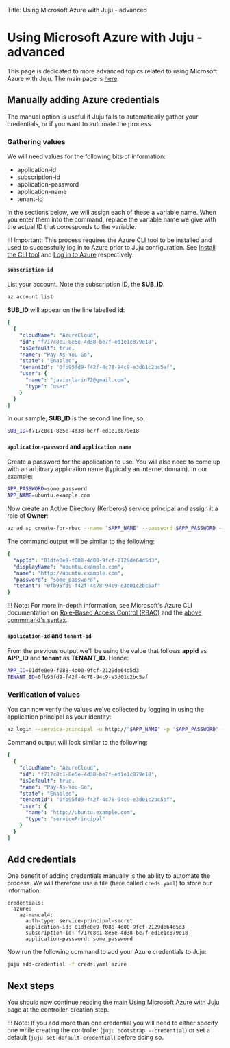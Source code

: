 Title: Using Microsoft Azure with Juju - advanced

# Using Microsoft Azure with Juju - advanced

This page is dedicated to more advanced topics related to using Microsoft Azure
with Juju. The main page is [here][clouds-azure].

## Manually adding Azure credentials

The manual option is useful if Juju fails to automatically gather your
credentials, or if you want to automate the process.

### Gathering values

We will need values for the following bits of information:

 - application-id
 - subscription-id
 - application-password
 - application-name
 - tenant-id

In the sections below, we will assign each of these a variable name.  When you
enter them into the command, replace the variable name we give with the actual
ID that corresponds to the variable.

!!! Important:
    This process requires the Azure CLI tool to be installed and used to
    successfully log in to Azure prior to Juju configuration. See
    [Install the CLI tool][clouds-azure-cli-install] and
    [Log in to Azure][clouds-azure-cli-login] respectively.

#### `subscription-id`

List your account. Note the subscription ID, the **SUB_ID**.

```bash
az account list
```

**SUB_ID** will appear on the line labelled **id**:

```yaml
[
  {
    "cloudName": "AzureCloud",
    "id": "f717c8c1-8e5e-4d38-be7f-ed1e1c879e18",
    "isDefault": true,
    "name": "Pay-As-You-Go",
    "state": "Enabled",
    "tenantId": "0fb95fd9-f42f-4c78-94c9-e3d01c2bc5af",
    "user": {
      "name": "javierlarin72@gmail.com",
      "type": "user"
    }
  }
]
```

In our sample, **SUB_ID** is the second line line, so:

```bash
SUB_ID=f717c8c1-8e5e-4d38-be7f-ed1e1c879e18
```

#### `application-password` and `application name`

Create a password for the application to use. You will also need to come up
with an arbitrary application name (typically an internet domain). In our
example:

```bash
APP_PASSWORD=some_password
APP_NAME=ubuntu.example.com
```

Now create an Active Directory (Kerberos) service principal and assign it a
role of **Owner**:

```bash
az ad sp create-for-rbac --name "$APP_NAME" --password $APP_PASSWORD --role Owner
```

The command output will be similar to the following:

```yaml
{
  "appId": "01dfe0e9-f088-4d00-9fcf-2129de64d5d3",
  "displayName": "ubuntu.example.com",
  "name": "http://ubuntu.example.com",
  "password": "some_password",
  "tenant": "0fb95fd9-f42f-4c78-94c9-e3d01c2bc5af"
}
```

!!! Note:
    For more in-depth information, see Microsoft's Azure CLI documentation on
    [Role-Based Access Control (RBAC)][azurecli-rbac] and the
    [above commmand's syntax][azurecli-az-ad-sp].
    
#### `application-id` and `tenant-id`

From the previous output we'll be using the value that follows **appId** as
**APP_ID** and **tenant** as **TENANT_ID**. Hence:

```bash
APP_ID=01dfe0e9-f088-4d00-9fcf-2129de64d5d3
TENANT_ID=0fb95fd9-f42f-4c78-94c9-e3d01c2bc5af
```

### Verification of values

You can now verify the values we've collected by logging in using the
application principal as your identity:

```bash
az login --service-principal -u http://"$APP_NAME" -p "$APP_PASSWORD" --tenant "$TENANT_ID"
```

Command output will look similar to the following:

```yaml
[
  {
    "cloudName": "AzureCloud",
    "id": "f717c8c1-8e5e-4d38-be7f-ed1e1c879e18",
    "isDefault": true,
    "name": "Pay-As-You-Go",
    "state": "Enabled",
    "tenantId": "0fb95fd9-f42f-4c78-94c9-e3d01c2bc5af",
    "user": {
      "name": "http://ubuntu.example.com",
      "type": "servicePrincipal"
    }
  }
]
```

## Add credentials

One benefit of adding credentials manually is the ability to automate the
process. We will therefore use a file (here called `creds.yaml`) to store our
information:

```no-highlight
credentials:
  azure:
    az-manual4:
      auth-type: service-principal-secret
      application-id: 01dfe0e9-f088-4d00-9fcf-2129de64d5d3
      subscription-id: f717c8c1-8e5e-4d38-be7f-ed1e1c879e18
      application-password: some_password
```

Now run the following command to add your Azure credentials to Juju:

```bash
juju add-credential -f creds.yaml azure
```

## Next steps

You should now continue reading the main
[Using Microsoft Azure with Juju][clouds-azure-controller] page at the
controller-creation step.

!!! Note:
    If you add more than one credential you will need to either specify one
    while creating the controller (`juju bootstrap --credential`) or set a
    default (`juju set-default-credential`) before doing so.


<!-- LINKS -->

[clouds-azure]: ./clouds-azure.md
[clouds-azure-controller]: ./clouds-azure.md#create-the-juju-controller
[clouds-azure-cli-install]: ./clouds-azure.md#install-the-cli-tool
[clouds-azure-cli-login]: ./clouds-azure.md#log-in-to-azure
[azurecli-rbac]: https://docs.microsoft.com/en-us/azure/role-based-access-control/role-assignments-cli
[azurecli-az-ad-sp]: https://docs.microsoft.com/en-us/cli/azure/ad/sp?view=azure-cli-latest#az-ad-sp-create-for-rbac
